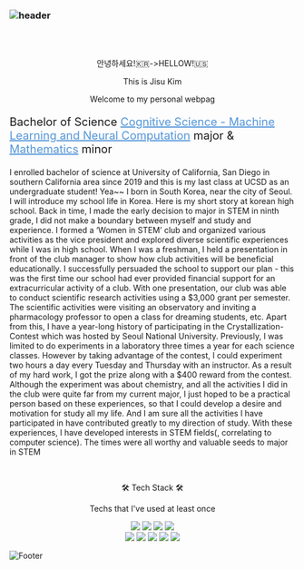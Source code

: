 ### ![header](https://capsule-render.vercel.app/api?type=waving&color=auto&height=300&width=300&section=header&text=JISU%20KIM&fontSize=90&animation=fadeIn&fontAlignY=38&desc=I%20WILL%20INTRODUCE%20MYSELF🦈%20FOLLOW%20ME!&descAlignY=51&descAlign=62)

<div width=300%>  </div>
<br>
<p align="center"> 안녕하세요!🇰🇷->HELLOW!🇺🇸 </p>
<p align="center"> This is Jisu Kim </p>
<p align="center"> Welcome to my personal webpag </p>
<p style="font-size:20px;">Bachelor of Science <a href="https://cogsci.ucsd.edu/undergraduates/major/machine-learning.html" style="color: #5396d9" target="_blank" title="UCSD'cogs Website">Cognitive Science - Machine Learning and Neural Computation</a> major & <a href="https://www.ucsd.edu/catalog/curric/MATH-ug.html" style="color: #5396d9" target="_blank" title="UCSD'math Website">Mathematics</a> minor</p>

I enrolled bachelor of science at University of California, San Diego in southern California area since 2019 and this is my last class at UCSD as an undergraduate student! Yea~~
I born in South Korea, near the city of Seoul. I will introduce my school life in Korea. Here is my short story at korean high school.
Back in time, I made the early decision to major in STEM in ninth grade, I did not make a boundary between myself and study and experience. I formed a ‘Women in STEM’ club and organized various activities as the vice president and explored diverse scientific experiences while I was in high school. When I was a freshman, I held a presentation in front of the club manager to show how club activities will be beneficial educationally. I successfully persuaded the school to support our plan - this was the first time our school had ever provided financial support for an extracurricular activity of a club. With one presentation, our club was able to conduct scientific research activities using a $3,000 grant per semester. The scientific activities were visiting an observatory and inviting a pharmacology professor to open a class for dreaming students, etc. Apart from this, I have a year-long history of participating in the Crystallization-Contest which was hosted by Seoul National University. Previously, I was limited to do experiments in a laboratory three times a year for each science classes. However by taking advantage of the contest, I could experiment two hours a day every Tuesday and Thursday with an instructor. As a result of my hard work, I got the prize along with a $400 reward from the contest. Although the experiment was about chemistry, and all the activities I did in the club were quite far from my current major, I just hoped to be a practical person based on these experiences, so that I could develop a desire and motivation for study all my life. And I am sure all the activities I have participated in have contributed greatly to my direction of study. With these experiences, I have developed interests in STEM fields(, correlating to computer science). The times were all worthy and valuable seeds to major in STEM

<br>

<P align="center">🛠 Tech Stack 🛠</P>

<p align="center"> Techs that I've used at least once </p>

<p align="center">
  <img src="https://img.shields.io/badge/Python-3766AB?style=flat-square&logo=Python&logoColor=white"/>
  <img src="https://img.shields.io/badge/Java-007396?style=flat-square&logo=Java&logoColor=white"/> 
  <img src="https://img.shields.io/badge/MySQL-4479A1?style=flat-square&logo= MySQL&logoColor=white"/>
  <img src="https://img.shields.io/badge/Linux-FCC624?style=flat-square&logo= Linux&logoColor=white"/>
  <br>
  <img src="https://img.shields.io/badge/HTML-E34F26?style=flat-square&logo= HTML&logoColor=white"/>
  <img src="https://img.shields.io/badge/css-1572B6?style=flat-square&logo=css3&logoColor=white"/> 
  <img src="https://img.shields.io/badge/scikit-learn-F7931E?style=flat-square&logo=scikit-learn&logoColor=white"/>
  <img src="https://img.shields.io/badge/TensorFlow-FF6F00?style=flat-square&logo= TensorFlow&logoColor=white"/> 
  <img src="https://img.shields.io/badge/GitHub-181717?style=flat-square&logo= GitHub&logoColor=white"/>
</p>


![Footer](https://capsule-render.vercel.app/api?type=waving&color=auto&height=350&section=footer)
